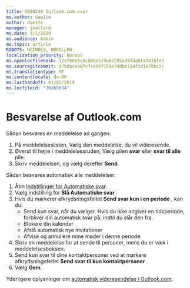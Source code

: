 ```yaml
---
title: 9000240 Outlook.com-svar
ms.author: daeite
author: daeite
manager: joallard
ms.date: 3/1/2019
ms.audience: Admin
ms.topic: article
ROBOTS: NOINDEX, NOFOLLOW
localization_priority: Normal
ms.openlocfilehash: 12a706b9c8c808e529a07295ad9f4a0f47b16fd5
ms.sourcegitcommit: 47bdacaa8fcfce06f159a7ddbc114f2d1a70bc2c
ms.translationtype: MT
ms.contentlocale: da-DK
ms.lasthandoff: 03/02/2019
ms.locfileid: "30365034"
---
```

# <a name="replying-in-outlookcom"></a>Besvarelse af Outlook.com

Sådan besvares én meddelelse ad gangen:

1. På meddelelseslisten, Vælg den meddelelse, du vil videresende.
2. Øverst til højre i meddelelsesruden, Vælg pilen **svar** eller **svar til alle** pile.
3. Skriv meddelelsen, og vælg derefter **Send**.

Sådan besvares automatisk alle meddelelser:

1. Åbn [Indstillinger for Automatiske svar](https://outlook.live.com/mail/options/mail/automaticReplies/automaticRepliesOption).
2. Vælg indstilling for **Slå Automatiske svar** .
3. Hvis du markerer afkrydsningsfeltet **Send svar kun i en periode** , kan du:
    - Send kun svar, når du vælger. Hvis du ikke angiver en tidsperiode, forbliver din automatisk svar på, indtil du slår den fra.
    - Blokere din kalender
    - Afslå automatisk nye invitationer
    - Afvise og annullere mine møder i denne periode
4. Skriv en meddelelse for at sende til personer, mens du er væk i meddelelsesboksen.
5. Send kun svar til dine kontaktpersoner ved at markere afkrydsningsfeltet **Send svar til kun kontaktpersoner** .
6. Vælg **Gem**.

Yderligere oplysninger om [automatisk videresendelse i Outlook.com](https://support.office.com/article/14614626-9855-48dc-a986-dec81d07b1a0).